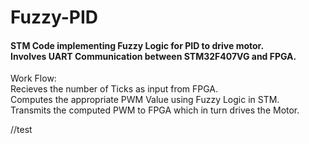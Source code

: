 # Fuzzy-PID
<h4>STM Code implementing Fuzzy Logic for PID to drive motor.</br>
Involves UART Communication between STM32F407VG and FPGA.</h4>

Work Flow:</br>
Recieves the number of Ticks as input from FPGA. </br>
Computes the appropriate PWM Value using Fuzzy Logic in STM.</br>
Transmits the computed PWM to FPGA which in turn drives the Motor.</br>

//test  
